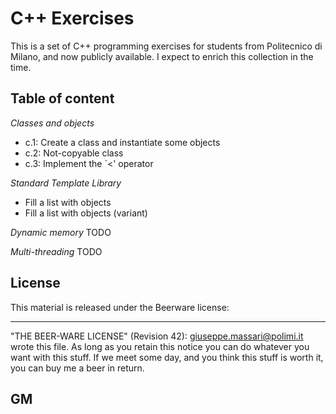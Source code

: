 
# C++ Exercises

This is a set of C++ programming exercises for students from Politecnico di
Milano, and now publicly available. I expect to enrich this collection in the
time.


## Table of content

*Classes and objects*
- c.1: Create a class and instantiate some objects
- c.2: Not-copyable class
- c.3: Implement the `<' operator


*Standard Template Library*
- Fill a list with objects
- Fill a list with objects (variant)

*Dynamic memory*
TODO

*Multi-threading*
TODO

## License

This material is released under the Beerware license:

----------------------------------------------------------------------------
 "THE BEER-WARE LICENSE" (Revision 42):
 giuseppe.massari@polimi.it wrote this file.
 As long as you retain this notice you can do whatever you want with this
 stuff. If we meet some day, and you think this stuff is worth it, you can buy
 me a beer in return.

 GM
----------------------------------------------------------------------------

